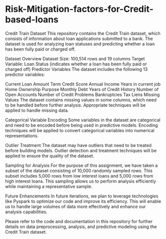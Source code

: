 # Risk-Mitigation-factors-for-Credit-based-loans
Credit Train Dataset
This repository contains the Credit Train dataset, which consists of information about loan applications submitted to a bank. The dataset is used for analyzing loan statuses and predicting whether a loan has been fully paid or charged off.

Dataset Overview
Dataset Size: 100,514 rows and 19 columns
Target Variable: Loan Status (indicates whether a loan has been fully paid or charged off)
Predictor Variables
The dataset includes the following 13 predictor variables:

Current Loan Amount
Term
Credit Score
Annual Income
Years in current job
Home Ownership
Purpose
Monthly Debt
Years of Credit History
Number of Open Accounts
Number of Credit Problems
Bankruptcies
Tax Liens
Missing Values
The dataset contains missing values in some columns, which need to be handled before further analysis. Appropriate techniques will be applied to handle missing data.

Categorical Variable Encoding
Some variables in the dataset are categorical and need to be encoded before being used in predictive models. Encoding techniques will be applied to convert categorical variables into numerical representations.

Outlier Treatment
The dataset may have outliers that need to be treated before building models. Outlier detection and treatment techniques will be applied to ensure the quality of the dataset.

Sampling for Analysis
For the purpose of this assignment, we have taken a subset of the dataset consisting of 10,000 randomly sampled rows. This subset includes 5,000 rows from low interest loans and 5,000 rows from high interest loans. This sampling allows us to perform analysis efficiently while maintaining a representative sample.

Future Enhancements
In future iterations, we plan to leverage technologies like Pyspark to optimize our code and improve its efficiency. This will enable us to handle large volumes of data more effectively and enhance our analysis capabilities.

Please refer to the code and documentation in this repository for further details on data preprocessing, analysis, and predictive modeling using the Credit Train dataset.


